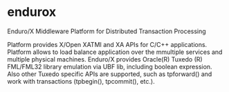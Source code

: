 # endurox
Enduro/X Middleware Platform for Distributed Transaction Processing

Platform provides X/Open XATMI and XA APIs for C/C++ applications. Platform allows to load balance application over the mmultiple services and multiple physical machines. Enduro/X provides Oracle(R) Tuxedo (R) FML/FML32 library emulation via UBF lib, including boolean expression. Also other Tuxedo specific APIs are supported, such as tpforward() and work with transactions (tpbegin(), tpcommit(), etc.).

